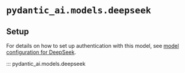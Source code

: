# `pydantic_ai.models.deepseek`

## Setup

For details on how to set up authentication with this model, see [model configuration for DeepSeek](../../models.md#deepseek).

::: pydantic_ai.models.deepseek